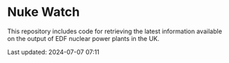 # Nuke Watch

This repository includes code for retrieving the latest information available on the output of EDF nuclear power plants in the UK.

Last updated: 2024-07-07 07:11